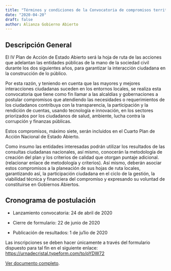 ```yaml
---
title: "Términos y condiciones de la Convocatoria de compromisos territoriales para el IV Plan de Acción Nacional de Estado Abierto"
date: "2020-04-20"
draft: false
author: Alianza Gobierno Abierto
---
```

## Descripción General

El IV Plan de Acción de Estado Abierto será la hoja de ruta de las acciones que adelantan las entidades públicas de la mano de la sociedad civil durante los dos siguientes años, para garantizar la interacción ciudadana en la construcción de lo público.

Por esta razón, y teniendo en cuenta que las mayores y mejores interacciones ciudadanas suceden en los entornos locales, se realiza esta convocatoria que tiene como fin llamar a las alcaldías y gobernaciones a postular compromisos que atendiendo las necesidades o requerimientos de los ciudadanos contribuya con la transparencia, la participación y la rendición de cuentas, usando tecnología e innovación, en los sectores priorizados por los ciudadanos de salud, ambiente, lucha contra la corrupción y finanzas públicas.

Estos compromisos, máximo siete, serán incluidos en el Cuarto Plan de Acción Nacional de Estado Abierto.

Como insumo las entidades interesadas podrán utilizar los resultados de las consultas ciudadanas nacionales, así mismo, conocerán la metodología de creación del plan y los criterios de calidad que otorgan puntaje adicional. (relacionar enlace de metodología y criterios). Así mismo, deberán asociar estos compromisos a la planeación de sus hojas de ruta locales, garantizando así, la participación ciudadana en el ciclo de la gestión, la viabilidad técnica y financiera del compromiso y expresando su voluntad de constituirse en Gobiernos Abiertos.


## Cronograma de postulación

- Lanzamiento convocatoria: 24 de abril de 2020

- Cierre de formulario: 22 de junio de 2020

- Publicación de resultados: 1 de ju1io de 2020

Las inscripciones se deben hacer únicamente a través del formulario dispuesto para tal fin en el siguiente enlace: https://urnadecristal.typeform.com/to/pYDW72

[Ver documento completo](/documents/terminos-convocatoria-territorial.pdf).
